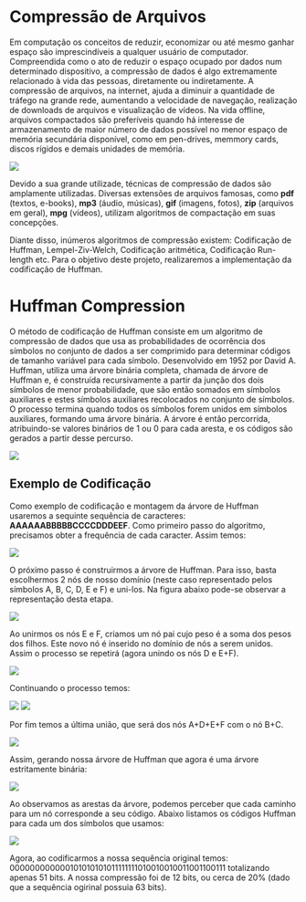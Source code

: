 # Compressão de Arquivos

Em computação os conceitos de reduzir, economizar ou até mesmo ganhar espaço são imprescindíveis a qualquer usuário de computador. Compreendida como o ato de reduzir o espaço ocupado por dados num determinado dispositivo, a compressão de dados é algo extremamente relacionado à vida das pessoas, diretamente ou indiretamente. A compressão de arquivos, na internet, ajuda a diminuir a quantidade de tráfego na grande rede, aumentando a velocidade de navegação, realização de downloads de arquivos e visualização de vídeos. Na vida offline, arquivos compactados são preferíveis quando há interesse de armazenamento de maior número de dados possível no menor espaço de memória secundária disponível, como em pen-drives, memmory cards, discos rígidos e demais unidades de memória.

<img src="https://github.com/caio-emiliano/Huffman-Compression/blob/main/Images/compressao.png">

Devido a sua grande utilizade, técnicas de compressão de dados são amplamente utilizadas. Diversas extensões de arquivos famosas, como **pdf** (textos, e-books), **mp3** (áudio, músicas), **gif** (imagens, fotos), **zip** (arquivos em geral), **mpg** (vídeos), utilizam algoritmos de compactação em suas concepções.

Diante disso, inúmeros algoritmos de compressão existem: Codificação de Huffman, Lempel-Ziv-Welch, Codificação aritmética, Codificação Run-length etc. Para o objetivo deste projeto, realizaremos a implementação da codificação de Huffman.

# Huffman Compression

O método de codificação de Huffman consiste em um algoritmo de compressão de dados que usa as probabilidades de ocorrência dos símbolos no conjunto de dados a ser comprimido para determinar códigos de tamanho variável para cada símbolo. Desenvolvido em 1952 por David A. Huffman, utiliza uma árvore binária completa, chamada de árvore de Huffman e, é construída recursivamente a partir da junção dos dois símbolos de menor probabilidade, que são então somados em símbolos auxiliares e estes símbolos auxiliares recolocados no conjunto de símbolos. O processo termina quando todos os símbolos forem unidos em símbolos auxiliares, formando uma árvore binária. A árvore é então percorrida, atribuindo-se valores binários de 1 ou 0 para cada aresta, e os códigos são gerados a partir desse percurso.

<img src="https://github.com/caio-emiliano/Huffman-Compression/blob/main/Images/huffman-example.png">

## Exemplo de Codificação

Como exemplo de codificação e montagem da árvore de Huffman usaremos a sequinte sequência de caracteres: **AAAAAABBBBBCCCCDDDEEF**. Como primeiro passo do algoritmo, precisamos obter a frequência de cada caracter. Assim temos: 

<img src="https://github.com/caio-emiliano/Huffman-Compression/blob/main/Images/example_figure1.png">

O próximo passo é construirmos a árvore de Huffman. Para isso, basta escolhermos 2 nós de nosso domínio (neste caso representado pelos símbolos A, B, C, D, E e F) e uni-los. Na figura abaixo pode-se observar a representação desta etapa.

<img src="https://github.com/caio-emiliano/Huffman-Compression/blob/main/Images/example_figure2.png">

Ao unirmos os nós E e F, criamos um nó pai cujo peso é a soma dos pesos dos filhos. Este novo nó é inserido no domínio de nós a serem unidos. Assim o processo se repetirá (agora unindo os nós D e E+F).

<img src="https://github.com/caio-emiliano/Huffman-Compression/blob/main/Images/example_figure3.png">

Continuando o processo temos:

<img src="https://github.com/caio-emiliano/Huffman-Compression/blob/main/Images/example_figure4.png">

<img src="https://github.com/caio-emiliano/Huffman-Compression/blob/main/Images/example_figure5.png">

Por fim temos a última união, que será dos nós A+D+E+F com o nó B+C.

<img src="https://github.com/caio-emiliano/Huffman-Compression/blob/main/Images/example_figure6.png">

Assim, gerando nossa árvore de Huffman que agora é uma árvore estritamente binária:

<img src="https://github.com/caio-emiliano/Huffman-Compression/blob/main/Images/example_figure7.png">

Ao observamos as arestas da árvore, podemos perceber que cada caminho para um nó corresponde a seu código. Abaixo listamos os códigos Huffman para cada um dos símbolos que usamos:

<img src="https://github.com/caio-emiliano/Huffman-Compression/blob/main/Images/example_figure8.png">

Agora, ao codificarmos a nossa sequência original temos: 000000000000101010101011111111010010010011001100111 totalizando apenas 51 bits. A nossa compressão foi de 12 bits, ou cerca de 20% (dado que a sequência ogirinal possuia 63 bits).

